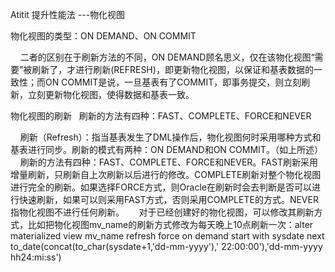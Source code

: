 Atitit 提升性能法 ---物化视图


物化视图的类型：ON DEMAND、ON COMMIT

    二者的区别在于刷新方法的不同，ON DEMAND顾名思义，仅在该物化视图“需要”被刷新了，才进行刷新(REFRESH)，即更新物化视图，以保证和基表数据的一致性；而ON COMMIT是说，一旦基表有了COMMIT，即事务提交，则立刻刷新，立刻更新物化视图，使得数据和基表一致。

物化视图的刷新   刷新的方法有四种：FAST、COMPLETE、FORCE和NEVER

    刷新（Refresh）：指当基表发生了DML操作后，物化视图何时采用哪种方式和基表进行同步。刷新的模式有两种：ON DEMAND和ON COMMIT。（如上所述）
    刷新的方法有四种：FAST、COMPLETE、FORCE和NEVER。FAST刷新采用增量刷新，只刷新自上次刷新以后进行的修改。COMPLETE刷新对整个物化视图进行完全的刷新。如果选择FORCE方式，则Oracle在刷新时会去判断是否可以进行快速刷新，如果可以则采用FAST方式，否则采用COMPLETE的方式。NEVER指物化视图不进行任何刷新。
     对于已经创建好的物化视图，可以修改其刷新方式，比如把物化视图mv_name的刷新方式修改为每天晚上10点刷新一次：alter materialized view mv_name refresh force on demand start with sysdate next to_date(concat(to_char(sysdate+1,'dd-mm-yyyy'),' 22:00:00'),'dd-mm-yyyy hh24:mi:ss')
